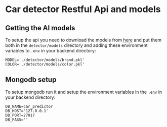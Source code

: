 # Car detector Restful Api and models

## Getting the AI models

To setup the api you need to download the models from [here](https://drive.google.com/drive/folders/1NJkb8YEb9degmIYAnoA9bfBKA--SC8qi?usp=sharing) and put them both in the `detector/models` directory and adding these environment variables to `.env` in your backend directory:

```
MODEL='./detector/models/brand.pkl'
COLOR='./detector/models/color.pkl'
```

## Mongodb setup

To setup mongodb run it and setup the environment variables in the `.env` in your backend directory:

```
DB_NAME=car_predictor
DB_HOST='127.0.0.1'
DB_PORT=27017
DB_PASS=''
```
